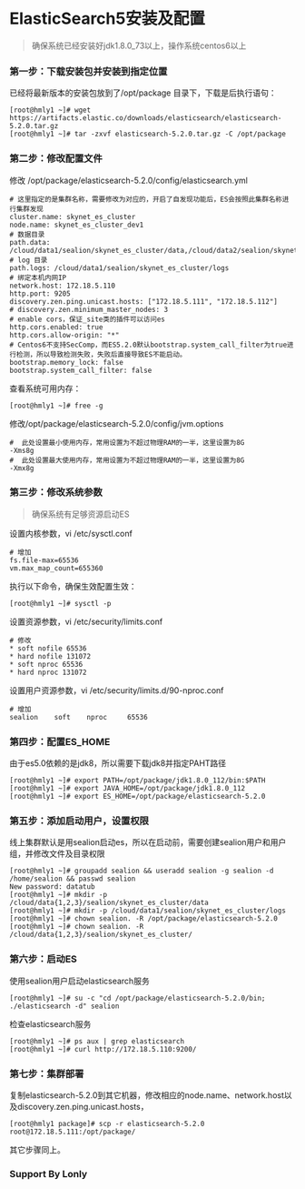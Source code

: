 # ElasticSearch5安装及配置

> 确保系统已经安装好jdk1.8.0_73以上，操作系统centos6以上

### 第一步：下载安装包并安装到指定位置
已经将最新版本的安装包放到了/opt/package 目录下，下载是后执行语句：
```
[root@hmly1 ~]# wget https://artifacts.elastic.co/downloads/elasticsearch/elasticsearch-5.2.0.tar.gz
[root@hmly1 ~]# tar -zxvf elasticsearch-5.2.0.tar.gz -C /opt/package
```

### 第二步：修改配置文件
修改 /opt/package/elasticsearch-5.2.0/config/elasticsearch.yml
```
# 这里指定的是集群名称，需要修改为对应的，开启了自发现功能后，ES会按照此集群名称进行集群发现
cluster.name: skynet_es_cluster
node.name: skynet_es_cluster_dev1 
# 数据目录
path.data: /cloud/data1/sealion/skynet_es_cluster/data,/cloud/data2/sealion/skynet_es_cluster/data,/cloud/data3/sealion/skynet_es_cluster/data
# log 目录
path.logs: /cloud/data1/sealion/skynet_es_cluster/logs
# 绑定本机内网IP
network.host: 172.18.5.110
http.port: 9205
discovery.zen.ping.unicast.hosts: ["172.18.5.111", "172.18.5.112"]
# discovery.zen.minimum_master_nodes: 3
# enable cors，保证_site类的插件可以访问es
http.cors.enabled: true
http.cors.allow-origin: "*"
# Centos6不支持SecComp，而ES5.2.0默认bootstrap.system_call_filter为true进行检测，所以导致检测失败，失败后直接导致ES不能启动。
bootstrap.memory_lock: false
bootstrap.system_call_filter: false
```

查看系统可用内存：
```
[root@hmly1 ~]# free -g
```

修改/opt/package/elasticsearch-5.2.0/config/jvm.options
```
#  此处设置最小使用内存，常用设置为不超过物理RAM的一半，这里设置为8G
-Xms8g
#  此处设置最大使用内存，常用设置为不超过物理RAM的一半，这里设置为8G
-Xmx8g
```

### 第三步：修改系统参数

> 确保系统有足够资源启动ES

设置内核参数，vi /etc/sysctl.conf
```
# 增加
fs.file-max=65536
vm.max_map_count=655360
```

执行以下命令，确保生效配置生效：
```
[root@hmly1 ~]# sysctl -p
```

设置资源参数，vi /etc/security/limits.conf
```
# 修改
* soft nofile 65536
* hard nofile 131072
* soft nproc 65536
* hard nproc 131072
```

设置用户资源参数，vi /etc/security/limits.d/90-nproc.conf
```
# 增加
sealion    soft    nproc     65536
```

### 第四步：配置ES_HOME
由于es5.0依赖的是jdk8，所以需要下载jdk8并指定PAHT路径
```
[root@hmly1 ~]# export PATH=/opt/package/jdk1.8.0_112/bin:$PATH
[root@hmly1 ~]# export JAVA_HOME=/opt/package/jdk1.8.0_112
[root@hmly1 ~]# export ES_HOME=/opt/package/elasticsearch-5.2.0
```

### 第五步：添加启动用户，设置权限
线上集群默认是用sealion启动es，所以在启动前，需要创建sealion用户和用户组，并修改文件及目录权限
```
[root@hmly1 ~]# groupadd sealion && useradd sealion -g sealion -d /home/sealion && passwd sealion
New password: datatub
[root@hmly1 ~]# mkdir -p /cloud/data{1,2,3}/sealion/skynet_es_cluster/data
[root@hmly1 ~]# mkdir -p /cloud/data1/sealion/skynet_es_cluster/logs
[root@hmly1 ~]# chown sealion. -R /opt/package/elasticsearch-5.2.0
[root@hmly1 ~]# chown sealion. -R /cloud/data{1,2,3}/sealion/skynet_es_cluster/
```

### 第六步：启动ES
使用sealion用户启动elasticsearch服务
```
[root@hmly1 ~]# su -c "cd /opt/package/elasticsearch-5.2.0/bin; ./elasticsearch -d" sealion
```

检查elasticsearch服务
```
[root@hmly1 ~]# ps aux | grep elasticsearch
[root@hmly1 ~]# curl http://172.18.5.110:9200/
```

### 第七步：集群部署
复制elasticsearch-5.2.0到其它机器，修改相应的node.name、network.host以及discovery.zen.ping.unicast.hosts，
```
[root@hmly1 package]# scp -r elasticsearch-5.2.0 root@172.18.5.111:/opt/package/
```
其它步骤同上。

### Support  By Lonly